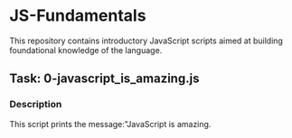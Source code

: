 # JS-Fundamentals

This repository contains introductory JavaScript scripts aimed at building foundational knowledge of the language.

## Task: 0-javascript_is_amazing.js

### Description

This script prints the message:"JavaScript is amazing.


